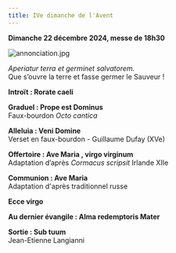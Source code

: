 ```yaml
---
title: IVe dimanche de l'Avent
---
```

**Dimanche 22 décembre 2024, messe de 18h30**

![annonciation.jpg]({{site.baseurl}}/images/annonciation.jpg)


*Aperiatur terra et germinet salvatorem.*  
Que s’ouvre la terre et fasse germer le Sauveur !

**Introït : Rorate caeli**

**Graduel : Prope est Dominus**  
Faux-bourdon *Octo cantica*

**Alleluia : Veni Domine**  
Verset en faux-bourdon - Guillaume Dufay (XVe)

**Offertoire : Ave Maria , virgo virginum**  
Adaptation d’après *Cormacus scripsit* Irlande XIIe

**Communion : Ave Maria**  
Adaptation d'après traditionnel russe

**Ecce virgo**

**Au dernier évangile : Alma redemptoris Mater**

**Sortie : Sub tuum**  
Jean-Etienne Langianni
